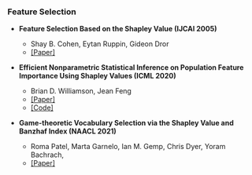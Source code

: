 ### Feature Selection

- **Feature Selection Based on the Shapley Value (IJCAI 2005)**
  - Shay B. Cohen, Eytan Ruppin, Gideon Dror
  - [[Paper]](https://dl.acm.org/doi/10.5555/1642293.1642400)

- **Efficient Nonparametric Statistical Inference on Population Feature Importance Using Shapley Values (ICML 2020)**
  - Brian D. Williamson, Jean Feng
  - [[Paper]](https://arxiv.org/pdf/2006.09481.pdf)
  - [[Code]](https://github.com/bdwilliamson/spvim_supplementary)

- **Game-theoretic Vocabulary Selection via the Shapley Value and Banzhaf Index (NAACL 2021)**
  - Roma Patel, Marta Garnelo, Ian M. Gemp, Chris Dyer, Yoram Bachrach,
  - [[Paper]](https://aclanthology.org/2021.naacl-main.223.pdf)
